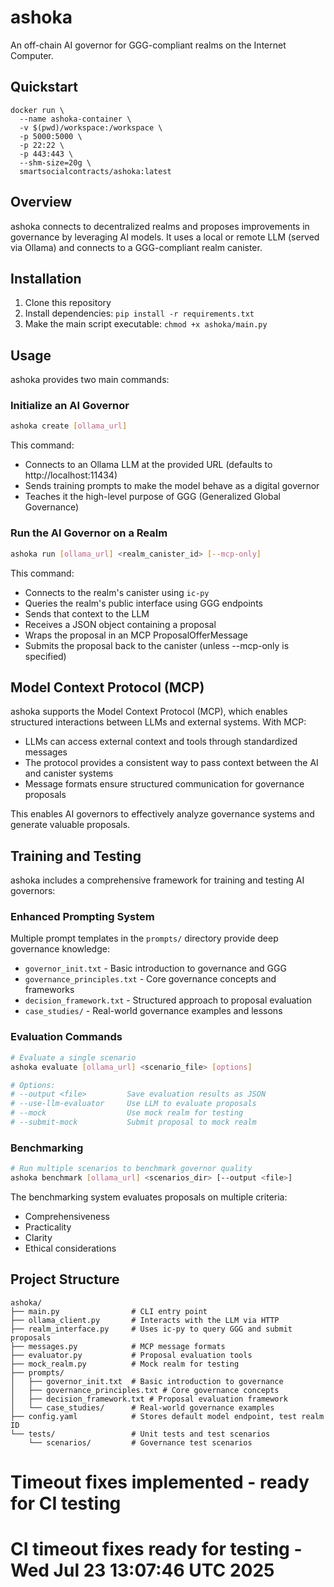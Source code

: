 
# ashoka

An off-chain AI governor for GGG-compliant realms on the Internet Computer.

## Quickstart

```
docker run \
  --name ashoka-container \
  -v $(pwd)/workspace:/workspace \
  -p 5000:5000 \
  -p 22:22 \
  -p 443:443 \
  --shm-size=20g \
  smartsocialcontracts/ashoka:latest
```

## Overview

ashoka connects to decentralized realms and proposes improvements in governance by leveraging AI models. It uses a local or remote LLM (served via Ollama) and connects to a GGG-compliant realm canister.

## Installation

1. Clone this repository
2. Install dependencies: `pip install -r requirements.txt`
3. Make the main script executable: `chmod +x ashoka/main.py`

## Usage

ashoka provides two main commands:

### Initialize an AI Governor

```bash
ashoka create [ollama_url]
```

This command:
- Connects to an Ollama LLM at the provided URL (defaults to http://localhost:11434)
- Sends training prompts to make the model behave as a digital governor
- Teaches it the high-level purpose of GGG (Generalized Global Governance)

### Run the AI Governor on a Realm

```bash
ashoka run [ollama_url] <realm_canister_id> [--mcp-only]
```

This command:
- Connects to the realm's canister using `ic-py`
- Queries the realm's public interface using GGG endpoints
- Sends that context to the LLM
- Receives a JSON object containing a proposal
- Wraps the proposal in an MCP ProposalOfferMessage
- Submits the proposal back to the canister (unless --mcp-only is specified)

## Model Context Protocol (MCP)

ashoka supports the Model Context Protocol (MCP), which enables structured interactions between LLMs and external systems. With MCP:

- LLMs can access external context and tools through standardized messages
- The protocol provides a consistent way to pass context between the AI and canister systems
- Message formats ensure structured communication for governance proposals

This enables AI governors to effectively analyze governance systems and generate valuable proposals.

## Training and Testing

ashoka includes a comprehensive framework for training and testing AI governors:

### Enhanced Prompting System

Multiple prompt templates in the `prompts/` directory provide deep governance knowledge:

- `governor_init.txt` - Basic introduction to governance and GGG
- `governance_principles.txt` - Core governance concepts and frameworks
- `decision_framework.txt` - Structured approach to proposal evaluation
- `case_studies/` - Real-world governance examples and lessons

### Evaluation Commands

```bash
# Evaluate a single scenario
ashoka evaluate [ollama_url] <scenario_file> [options]

# Options:
# --output <file>         Save evaluation results as JSON
# --use-llm-evaluator     Use LLM to evaluate proposals
# --mock                  Use mock realm for testing
# --submit-mock           Submit proposal to mock realm
```

### Benchmarking

```bash
# Run multiple scenarios to benchmark governor quality
ashoka benchmark [ollama_url] <scenarios_dir> [--output <file>]
```

The benchmarking system evaluates proposals on multiple criteria:
- Comprehensiveness
- Practicality
- Clarity
- Ethical considerations

## Project Structure

```
ashoka/
├── main.py                # CLI entry point
├── ollama_client.py       # Interacts with the LLM via HTTP
├── realm_interface.py     # Uses ic-py to query GGG and submit proposals
├── messages.py            # MCP message formats
├── evaluator.py           # Proposal evaluation tools
├── mock_realm.py          # Mock realm for testing
├── prompts/
│   ├── governor_init.txt  # Basic introduction to governance
│   ├── governance_principles.txt # Core governance concepts
│   ├── decision_framework.txt # Proposal evaluation framework
│   └── case_studies/      # Real-world governance examples
├── config.yaml            # Stores default model endpoint, test realm ID
└── tests/                 # Unit tests and test scenarios
    └── scenarios/         # Governance test scenarios
```
# Timeout fixes implemented - ready for CI testing
# CI timeout fixes ready for testing - Wed Jul 23 13:07:46 UTC 2025
